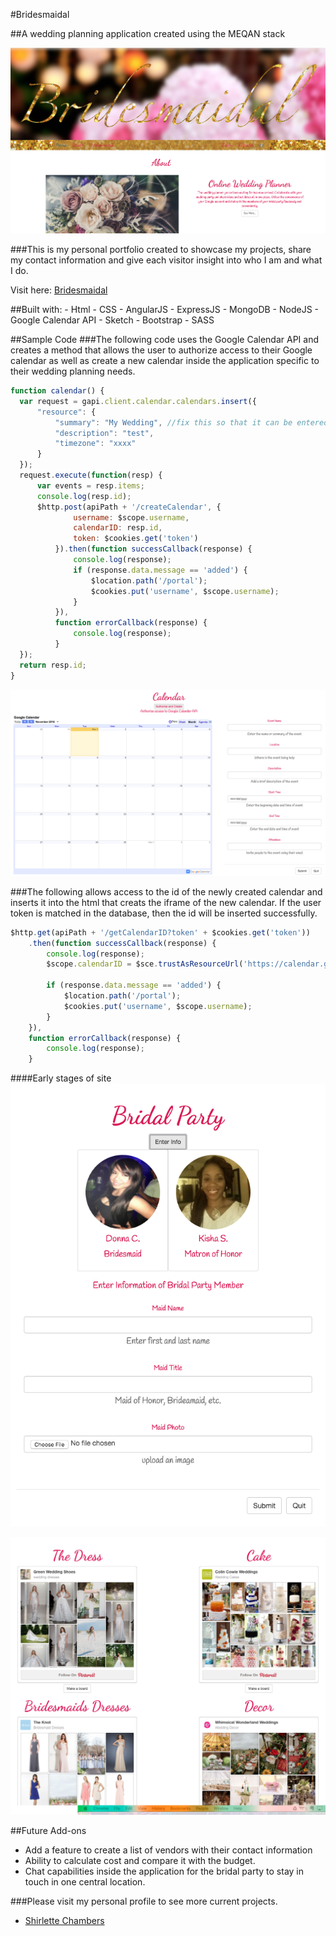 #Bridesmaidal

##A wedding planning application created using the MEQAN stack


![Alt text](frontend-assets/img/app1.png "Home Page")


###This is my personal portfolio created to showcase my projects, share my contact information and give each visitor insight into who I am and what I do. 

Visit here: [Bridesmaidal](http://shirletterly.com/bridesmaidal)

##Built with:
	- Html
	- CSS
	- AngularJS
	- ExpressJS
	- MongoDB
	- NodeJS
	- Google Calendar API
	- Sketch
	- Bootstrap
	- SASS

##Sample Code
###The following code uses the Google Calendar API and creates a method that allows the user to authorize access to their Google calendar as well as create a new calendar inside the application specific to their wedding planning needs.

```javascript
function calendar() {
  var request = gapi.client.calendar.calendars.insert({
      "resource": {
          "summary": "My Wedding", //fix this so that it can be entered from user
          "description": "test",
          "timezone": "xxxx"
      }
  });
  request.execute(function(resp) {
      var events = resp.items;
      console.log(resp.id);
      $http.post(apiPath + '/createCalendar', {
              username: $scope.username,
              calendarID: resp.id,
              token: $cookies.get('token')
          }).then(function successCallback(response) {
              console.log(response);
              if (response.data.message == 'added') {
                  $location.path('/portal');
                  $cookies.put('username', $scope.username);
              }
          }),
          function errorCallback(response) {
              console.log(response);
          }
  });
  return resp.id;
}
```
![Alt text](frontend-assets/img/app3.png "Calendar Page")

###The following allows access to the id of the newly created calendar and inserts it into the html that creats the iframe of the new calendar. If the user token is matched in the database, then the id will be inserted successfully.

```javascript
$http.get(apiPath + '/getCalendarID?token' + $cookies.get('token'))
	.then(function successCallback(response) {
	    console.log(response);
	    $scope.calendarID = $sce.trustAsResourceUrl('https://calendar.google.com/calendar/embed?height=600&amp;wkst=1&amp;bgcolor=%23ffccff&amp;' + response.data.calendarID + '&amp;color=%23691426&amp;ctz=America%2FNew_York');

	    if (response.data.message == 'added') {
	        $location.path('/portal');
	        $cookies.put('username', $scope.username);
	    }
	}),
	function errorCallback(response) {
	    console.log(response);
	}
```


####Early stages of site
![Alt text](frontend-assets/img/app2.png "Maids Page")

![Alt text](frontend-assets/img/app4.png "Pinterest Page")

<!-- add a video of interaction with the site -->

##Future Add-ons
- Add a feature to create a list of vendors with their contact information
- Ability to calculate cost and compare it with the budget.
- Chat capabilities inside the application for the bridal party to stay in touch in one central location.

###Please visit my personal profile to see more current projects.
- [Shirlette Chambers](https://github.com/Shirlazybrat)